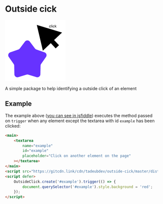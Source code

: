 # Outside cick

![Logo](https://github.com/tadeubdev/outside-cick/blob/master/images/logo.png?raw=true)

A simple package to help identifying a outside click of an element


## Example

The example above ([you can see in jsfiddle](https://jsfiddle.net/kurcshj9/3/)) executes the method passed on `trigger` when any element except the textarea with id `example` has been clicked:

```html
<main>
    <textarea
        name="example"
        id="example"
        placeholder="Click on another element on the page"
    ></textarea>
</main>
<script src="https://gitcdn.link/cdn/tadeubdev/outside-cick/master/dist/outside-click.js"></script>
<script defer>
    OutsideClick.create('#example').trigger(() => {
        document.querySelector('#example').style.background = 'red';
    });
</script>
```
